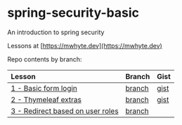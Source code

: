 # spring-security-basic

An introduction to spring security

Lessons at [https://mwhyte.dev](https://mwhyte.dev)

Repo contents by branch:

| Lesson                                                                                            | Branch                                                                                  | Gist                                                                    |
|:--------------------------------------------------------------------------------------------------|:----------------------------------------------------------------------------------------|:------------------------------------------------------------------------|
| [1 - Basic form login](https://mwhyte.dev/spring-security-basic-login-form-7c8f6e6e9f56)          | [branch](https://github.com/MWhyte/spring-security-basic/tree/1.basic-form-login)       | [gist](https://gist.github.com/MWhyte/ae8be84a64bf9c2c66c14d9b68826c4c) |
| [2 - Thymeleaf extras](https://www.codenerve.com/spring-security-thymeleaf-extras/)               | [branch](https://github.com/MWhyte/spring-security-basic/tree/2.thymeleaf-extras)       | [gist](https://gist.github.com/MWhyte/82ea154ba267be3be4f1617fbe93ebde) |                                                                        |
| [3 - Redirect based on user roles](https://www.codenerve.com/spring-security-user-role-redirect/) | [branch](https://github.com/MWhyte/spring-security-basic/tree/3.redirect-based-on-role) |                                                                         |
